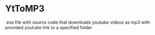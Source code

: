 # YtToMP3
.exe file with source code that downloads youtube videos as mp3 with provided youtube link to a specified folder
